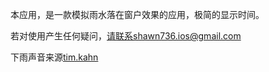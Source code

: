 
本应用，是一款模拟雨水落在窗户效果的应用，极简的显示时间。

若对使用产生任何疑问，请联系shawn736.ios@gmail.com

下雨声音来源[tim.kahn](https://freesound.org/people/tim.kahn/sounds/169031/)
